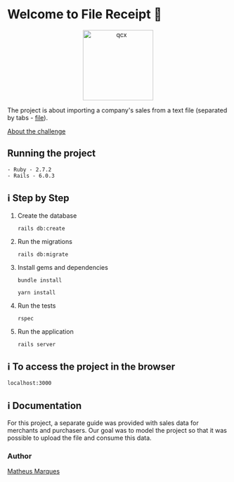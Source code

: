 # Welcome to File Receipt :wave:

<p align="center">
  <img src="https://assets.nuuvem.com/assets/fe/images/nuuvem_logo-ab61ec645af3a6db7df0140d4792f31a.svg" alt="qcx" width="160" /> 
</p>


The project is about importing a company's sales from a text file (separated by tabs - [file](example_input.tab)).

[About the challenge](about.md)

## Running the project

 ```shell
- Ruby - 2.7.2
 - Rails - 6.0.3
```
## :information_source: Step by Step
1. Create the database
   ```
   rails db:create
   ```
2. Run the migrations
   ```
   rails db:migrate
   ```
3. Install gems and dependencies
   ```
   bundle install
   ```
   ```
   yarn install
   ```
4. Run the tests
   ```
   rspec
   ```
5. Run the application
   ```
   rails server
   ```

## :information_source: To access the project in the browser

```
localhost:3000
```

## :information_source: Documentation
For this project, a separate guide was provided with sales data for merchants and purchasers. Our goal was to model the project so that it was possible to upload the file and consume this data.


### Author

[Matheus Marques](https://www.linkedin.com/in/matheuscmarques/)
